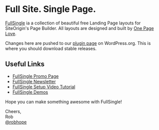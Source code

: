 # Full Site. Single Page. 

[FullSingle](https://onepagelove.com/fullsingle) ia a collection of beautiful free Landing Page layouts for SiteOrigin's Page Builder. All layouts are designed and built by [One Page Love](https://onepagelove.com). 

Changes here are pushed to our [plugin page](https://wordpress.org/plugins/fullsingle/) on WordPress.org. This is where you should download stable releases.

## Useful Links

* [FullSingle Promo Page](https://onepagelove.com/go/fullsingle)
* [FullSingle Newsletter](https://onepagelove.com/go/fullsingle-newsletter)
* [FullSingle Setup Video Tutorial](https://onepagelove.com/go/fullsingle-setup)
* [FullSingle Demos](https://demo.onepagetemplates.com/fullsingle)

Hope you can make something awesome with FullSingle!

Cheers,  
Rob  
[@robhope](https://twitter.com/robhope)  
